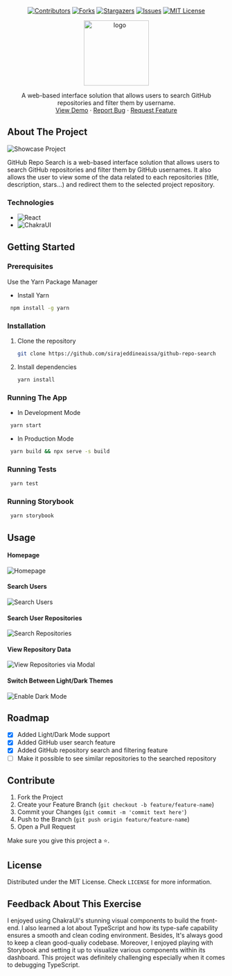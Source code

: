 <div align="center">

[![Contributors][contributors-shield]][contributors-url]
[![Forks][forks-shield]][forks-url]
[![Stargazers][stars-shield]][stars-url]
[![Issues][issues-shield]][issues-url]
[![MIT License][license-shield]][license-url]

</div>

<div align="center">
    <img src="./src/assets/logo.png" alt="logo" height="150px" width="150px">

  <p align="center">
A web-based interface solution that allows users to search GitHub repositories and filter them by username.   
  <br />
    <a href="https://mvst-project.netlify.app">View Demo</a>
    ·
    <a href="https://github.com/sirajeddineaissa/github-repo-search/issues">Report Bug</a>
    ·
    <a href="https://github.com/sirajeddineaissa/github-repo-search/issues">Request Feature</a>

  </p>
</div>

## About The Project

![Showcase Project](/src/assets/readme-images/showcase.jpg)

GitHub Repo Search is a web-based interface solution that allows users to search GitHub repositories and filter them by GitHub usernames. It also allows the user to view some of the data related to each repositories (title, description, stars...) and redirect them to the selected project repository.

### Technologies

- ![React](https://camo.githubusercontent.com/67a01fa7cf337616274f39c070a11638f2e65720e414ef55b8dd3f9c2a803b2a/68747470733a2f2f696d672e736869656c64732e696f2f7374617469632f76313f7374796c653d666f722d7468652d6261646765266d6573736167653d526561637426636f6c6f723d323232323232266c6f676f3d5265616374266c6f676f436f6c6f723d363144414642266c6162656c3d)
- ![ChakraUI](https://camo.githubusercontent.com/9be161579f0737f301d45929820470e22ad2af41a92524b150dca40fce3c765d/68747470733a2f2f696d672e736869656c64732e696f2f7374617469632f76313f7374796c653d666f722d7468652d6261646765266d6573736167653d4368616b72612b554926636f6c6f723d333139373935266c6f676f3d4368616b72612b5549266c6f676f436f6c6f723d464646464646266c6162656c3d)

## Getting Started

### Prerequisites

Use the Yarn Package Manager

- Install Yarn

```sh
 npm install -g yarn
```

### Installation

1. Clone the repository
   ```sh
   git clone https://github.com/sirajeddineaissa/github-repo-search
   ```
2. Install dependencies
   ```sh
   yarn install
   ```

### Running The App

- In Development Mode

```sh
 yarn start
```

- In Production Mode

```sh
 yarn build && npx serve -s build
```

### Running Tests

```sh
 yarn test
```

### Running Storybook

```sh
 yarn storybook
```

## Usage

#### Homepage

![Homepage](/src/assets/readme-images/usage-1.jpg)
<br />

#### Search Users

![Search Users](/src/assets/readme-images/usage-2.jpg)
<br />

#### Search User Repositories

![Search Repositories](/src/assets/readme-images/usage-3.jpg)
<br />

#### View Repository Data

![View Repositories via Modal](/src/assets/readme-images/usage-4.jpg)
<br />

#### Switch Between Light/Dark Themes

![Enable Dark Mode](/src/assets/readme-images/dark-mode.jpg)

## Roadmap

- [x] Added Light/Dark Mode support
- [x] Added GitHub user search feature
- [x] Added GitHub repository search and filtering feature
- [ ] Make it possible to see similar repositories to the searched repository

## Contribute

1. Fork the Project
2. Create your Feature Branch (`git checkout -b feature/feature-name`)
3. Commit your Changes (`git commit -m 'commit text here'`)
4. Push to the Branch (`git push origin feature/feature-name`)
5. Open a Pull Request

Make sure you give this project a ⭐.

## License

Distributed under the MIT License. Check `LICENSE` for more information.

## Feedback About This Exercise

I enjoyed using ChakraUI's stunning visual components to build the front-end. I also learned a lot about TypeScript and how its type-safe capability ensures a smooth and clean coding environment. Besides, It's always good to keep a clean good-qualiy codebase. Moreover, I enjoyed playing with Storybook and setting it up to visualize various components within its dashboard. This project was definitely challenging especially when it comes to debugging TypeScript.

[contributors-shield]: https://img.shields.io/github/contributors/sirajeddineaissa/github-repo-search?style=for-the-badge
[contributors-url]: https://github.com/sirajeddineaissa/github-repo-search/graphs/contributors
[forks-shield]: https://img.shields.io/github/forks/sirajeddineaissa/github-repo-search?style=for-the-badge
[forks-url]: https://github.com/sirajeddineaissa/github-repo-search/network/members
[stars-shield]: https://img.shields.io/github/stars/sirajeddineaissa/github-repo-search?style=for-the-badge
[stars-url]: https://github.com/sirajeddineaissa/github-repo-search/stargazers
[issues-shield]: https://img.shields.io/github/issues/sirajeddineaissa/github-repo-search?style=for-the-badge
[issues-url]: https://github.com/sirajeddineaissa/github-repo-search/issues
[license-shield]: https://img.shields.io/github/license/sirajeddineaissa/github-repo-search?style=for-the-badge
[license-url]: https://github.com/sirajeddineaissa/github-repo-search/blob/main/LICENSE
